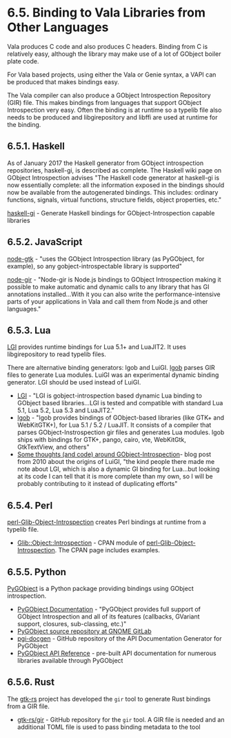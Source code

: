 # 6.5. Binding to Vala Libraries from Other Languages

Vala produces C code and also produces C headers. Binding from C is
relatively easy, although the library may make use of a lot of GObject
boiler plate code.

For Vala based projects, using either the Vala or Genie syntax, a VAPI
can be produced that makes bindings easy.

The Vala compiler can also produce a GObject Introspection Repository
(GIR) file. This makes bindings from languages that support GObject
Introspection very easy. Often the binding is at runtime so a typelib
file also needs to be produced and libgirepository and libffi are used
at runtime for the binding.

## 6.5.1. Haskell

As of January 2017 the Haskell generator from GObject introspection
repositories, haskell-gi, is described as complete. The Haskell wiki
page on GObject Introspection advises "The Haskell code generator at
haskell-gi is now essentially complete: all the information exposed in
the bindings should now be available from the autogenerated bindings.
This includes: ordinary functions, signals, virtual functions, structure
fields, object properties, etc."

[haskell-gi](https://github.com/haskell-gi/haskell-gi) - Generate
Haskell bindings for GObject-Introspection capable libraries

## 6.5.2. JavaScript

[node-gtk](https://github.com/romgrk/node-gtk) - "uses the GObject
Introspection library (as PyGObject, for example), so any
gobject-introspectable library is supported"

[node-gir](https://github.com/creationix/node-gir) - "Node-gir is
Node.js bindings to GObject Introspection making it possible to make
automatic and dynamic calls to any library that has GI annotations
installed...With it you can also write the performance-intensive parts
of your applications in Vala and call them from Node.js and other
languages."

## 6.5.3. Lua

[LGI](https://github.com/pavouk/lgi) provides runtime bindings for Lua
5.1+ and LuaJIT2. It uses libgirepository to read typelib files.

There are alternative binding generators: lgob and LuiGI.
[lgob](https://bitbucket.org/lucashnegri/lgob/src/master/) parses GIR
files to generate Lua modules. LuiGI was an experimental dynamic binding
generator. LGI should be used instead of LuiGI.

-   [LGI](https://github.com/pavouk/lgi) - "LGI is
    gobject-introspection based dynamic Lua binding to GObject based
    libraries...LGI is tested and compatible with standard Lua 5.1, Lua
    5.2, Lua 5.3 and LuaJIT2."
-   [lgob](https://bitbucket.org/lucashnegri/lgob/src/master/) - "lgob
    provides bindings of GObject-based libraries (like GTK+ and
    WebKitGTK+), for Lua 5.1 / 5.2 / LuaJIT. It consists of a compiler
    that parses GObject-Instrospection gir files and generates Lua
    modules. lgob ships with bindings for GTK+, pango, cairo, vte,
    WebKitGtk, GtkTextView, and others"
-   [Some thoughts (and code) around GObject-Introspection](https://perezdecastro.org/2010/some-thoughts-and-code-around-gobject-introspection.html)-
    blog post from 2010 about the origins of LuiGI, "the kind people
    there made me note about LGI, which is also a dynamic GI binding for
    Lua...but looking at its code I can tell that it is more complete
    than my own, so I will be probably contributing to it instead of
    duplicating efforts"

## 6.5.4. Perl

[perl-Glib-Object-Introspection](https://git.gnome.org/browse/perl-Glib-Object-Introspection/)
creates Perl bindings at runtime from a typelib file.

-   [Glib::Object::Introspection](http://search.cpan.org/~xaoc/Glib-Object-Introspection/lib/Glib/Object/Introspection.pm) -
    CPAN module of
    [perl-Glib-Object-Introspection](https://git.gnome.org/browse/perl-Glib-Object-Introspection/).
    The CPAN page includes examples.

## 6.5.5. Python

[PyGObject](https://pygobject.gnome.org/) is a Python package providing
bindings using GObject introspection.

-   [PyGObject Documentation](https://pygobject.gnome.org/) -
    "PyGObject provides full support of GObject Introspection and all
    of its features (callbacks, GVariant support, closures,
    sub-classing, etc.)"
-   [PyGObject source repository at GNOME GitLab](https://gitlab.gnome.org/GNOME/pygobject/)
-   [pgi-docgen](https://github.com/pygobject/pgi-docgen) - GitHub
    repository of the API Documentation Generator for PyGObject
-   [PyGObject API Reference](https://lazka.github.io/pgi-docs/) -
    pre-built API documentation for numerous libraries available through
    PyGObject

## 6.5.6. Rust

The [gtk-rs](https://gtk-rs.org/) project has developed the `gir` tool
to generate Rust bindings from a GIR file.

-   [gtk-rs/gir](https://github.com/gtk-rs/gir) - GitHub repository for
    the `gir` tool. A GIR file is needed and an additional TOML file is
    used to pass binding metadata to the tool
